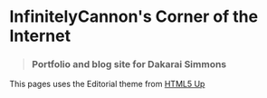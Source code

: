 # InfinitelyCannon's Corner of the Internet

> ### Portfolio and blog site for Dakarai Simmons

This pages uses the Editorial theme from [HTML5 Up](https://html5up.net/)